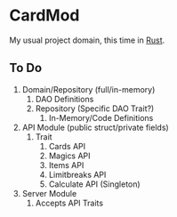 # CardMod

My usual project domain, this time in [Rust](https://www.rust-lang.org/).

## To Do

1. Domain/Repository (full/in-memory)
    1. DAO Definitions
    1. Repository (Specific DAO Trait?)
        1. In-Memory/Code Definitions
1. API Module (public struct/private fields)
    1. Trait
        1. Cards API
        1. Magics API
        1. Items API
        1. Limitbreaks API
        1. Calculate API (Singleton)
1. Server Module
    1. Accepts API Traits
